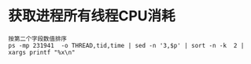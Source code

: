 # 获取进程所有线程CPU消耗

```
按第二个字段数值排序
ps -mp 231941  -o THREAD,tid,time | sed -n '3,$p' | sort -n -k  2 | xargs printf "%x\n"
```